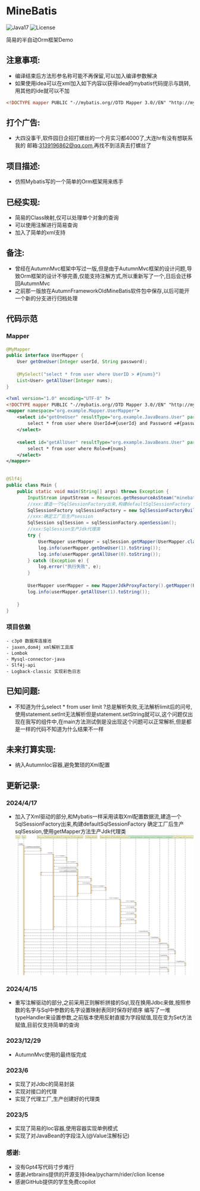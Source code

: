 # MineBatis 
![Java17](https://img.shields.io/badge/JDK-17+-success.svg)
![License](https://img.shields.io/npm/l/mithril.svg)

简易的半自动Orm框架Demo


## 注意事项:
- 编译结束后方法形参名称可能不再保留,可以加入编译参数解决
- 如果使用idea可以在xml加入如下内容以获得idea的mybatis代码提示与跳转,用其他的ide就可以不加

```xml
<!DOCTYPE mapper PUBLIC "-//mybatis.org//DTD Mapper 3.0//EN" "http://mybatis.org/dtd/mybatis-3-mapper.dtd">
 ```


## 打个广告:
- 大四没事干,软件园日企招打螺丝的一个月实习都4000了,大连hr有没有想联系我的 邮箱:3139196862@qq.com,再找不到活真去打螺丝了


## 项目描述:
- 仿照Mybatis写的一个简单的Orm框架用来练手

## 已经实现:
- 简易的Class映射,仅可以处理单个对象的查询
- 可以使用注解进行简易查询
- 加入了简单的xml支持

## 备注:

- 曾经在AutumnMvc框架中写过一版,但是由于AutumnMvc框架的设计问题,导致Orm框架的设计不够完善,仅能支持注解方式,所以重新写了一个,日后会迁移回AutumnMvc
- 之前那一版放在AutumnFrameworkOldMineBatis软件包中保存,以后可能开一个新的分支进行归档处理

## 代码示范
### Mapper
```java
@MyMapper
public interface UserMapper {
    User getOneUser(Integer userId, String password);

    @MySelect("select * from user where UserID > #{nums}")
    List<User> getAllUser(Integer nums);
}

```

```xml
<?xml version="1.0" encoding="UTF-8" ?>
<!DOCTYPE mapper PUBLIC "-//mybatis.org//DTD Mapper 3.0//EN" "http://mybatis.org/dtd/mybatis-3-mapper.dtd">
<mapper namespace="org.example.Mapper.UserMapper">
    <select id="getOneUser" resultType="org.example.JavaBeans.User" parameterType="java.lang.Integer">
        select * from user where UserId=#{userId} and Password =#{password}
    </select>

    <select id="getAllUser" resultType="org.example.JavaBeans.User" parameterType="java.lang.Integer">
        select * from user where Role=#{nums}
    </select>
</mapper>
```

```java

@Slf4j
public class Main {
    public static void main(String[] args) throws Exception {
        InputStream inputStream = Resources.getResourceAsSteam("minebatis-config.xml");
        //xxx:建造一个SqlSessionFactory出来,构建defaultSqlSessionFactory
        SqlSessionFactory sqlSessionFactory = new SqlSessionFactoryBuilder().build(inputStream);
        //xxx:确定工厂后生产session
        SqlSession sqlSession = sqlSessionFactory.openSession();
        //xxx:SqlSession生产Jdk代理类
        try {
            UserMapper userMapper = sqlSession.getMapper(UserMapper.class);
            log.info(userMapper.getOneUser(1).toString());
            log.info(userMapper.getAllUser(0).toString());
        } catch (Exception e) {
            log.error("执行失败", e);
        }

        UserMapper userMapper = new MapperJdkProxyFactory().getMapper(UserMapper.class);
        log.info(userMapper.getAllUser(1).toString());

    }
}
```

### 项目依赖

```
- c3p0 数据库连接池
- jaxen,dom4j xml解析工具库
- Lombok 
- Mysql-connector-java 
- Slf4j-api
- Logback-classic 实现彩色日志
```

## 已知问题:

- 不知道为什么select * from user limit
  ?总是解析失败,无法解析limit后的问号,使用statement.setInt无法解析但是statement.setString就可以,这个问题仅出现在我写的组件中,在main方法测试倒是没出现这个问题可以正常解析,但是都是一样的代码不知道为什么结果不一样

## 未来打算实现:

- 纳入AutumnIoc容器,避免繁琐的Xml配置

## 更新记录:

### 2024/4/17

- 加入了Xml驱动的部分,和Mybatis一样采用读取Xml配置数据流,建造一个SqlSessionFactory出来,构建defaultSqlSessionFactory
  确定工厂后生产sqlSession,使用getMapper方法生产Jdk代理类
  ![Main_main.jpg](pics/Main_main.jpg)

### 2024/4/15

- 重写注解驱动的部分,之前采用正则解析拼接的Sql,现在换用Jdbc来做,按照参数的名字与Sql中参数的名字设置映射表同时保存好顺序
  编写了一堆typeHandler来设置参数,之前版本使用反射直接为字段赋值,现在变为Set方法赋值,目前仅支持简单的查询

### 2023/12/29

- AutumnMvc使用的最终版完成

### 2023/6

- 实现了对Jdbc的简易封装
- 实现对接口的代理
- 实现了代理工厂,生产创建好的代理类

### 2023/5

- 实现了简易的Ioc容器,使用容器实现单例模式
- 实现了对JavaBean的字段注入(@Value注解标记)

### 感谢:
- 没有Gpt4写代码寸步难行
- 感谢Jetbrains提供的开源支持idea/pycharm/rider/clion license
- 感谢GitHub提供的学生免费copilot

